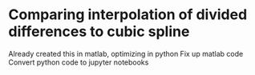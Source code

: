 # Comparing interpolation of divided differences to cubic spline

Already created this in matlab, optimizing in python 
Fix up matlab code
Convert python code to jupyter notebooks
